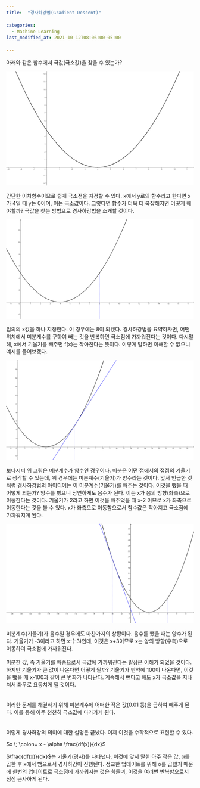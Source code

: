 ```yaml
---
title:  "경사하강법(Gradient Descent)"

categories:
  - Machine Learning
last_modified_at: 2021-10-12T08:06:00-05:00

---
```





아래와 같은 함수에서 극값(극소값)을 찾을 수 있는가?



![](/assets/image/gradient_descent/이차함수.png)

간단한 이차함수이므로 쉽게 극소점을 지정할 수 있다.
x에서 y로의 함수라고 한다면 x가 4일 때 y는 0이며, 이는 극소값이다.
그렇다면 함수가 더욱 더 복잡해지면 어떻게 해야할까? 
극값을 찾는 방법으로 경사하강법을 소개할 것이다.









![](/assets/image/gradient_descent/이차함수2.png)

임의의 x값을 하나 지정한다. 
이 경우에는 8이 되겠다.
경사하강법을 요약하자면,
어떤 위치에서 미분게수를 구하여 빼는 것을 반복하면 극소점에 가까워진다는 것이다.
다시말해, x에서 기울기를 빼주면 f(x)는 작아진다는 뜻이다.
이렇게 말하면 이해할 수 없으니 예시를 들어보겠다.









![](/assets/image/gradient_descent/이차함수3.png)

보다시피 위 그림은 미분계수가 양수인 경우이다.
미분은 어떤 점에서의 접점의 기울기로 생각할 수 있는데, 
위 경우에는 미분계수(기울기)가 양수라는 것이다.
앞서 언급한 것처럼 경사하강법의 아이디어는 이 미분계수(기울기)를 빼주는 것이다.
이것을 뺐을 때 어떻게 되는가?
양수를 뺐으니 당연하게도 음수가 된다.
이는 x가 음의 방향(좌측)으로 이동한다는 것이다.
기울기가 2라고 하면 이것을 빼주었을 때 x-2 이므로 x가 좌측으로 이동한다는 것을 볼 수 있다.
x가 좌측으로 이동함으로서 함수값은 작아지고 극소점에 가까워지게 된다.









![](/assets/image/gradient_descent/이차함수4.png)

미분계수(기울기)가 음수일 경우에도 마찬가지의 상황이다.
음수를 뺐을 때는 양수가 된다.
기울기가 -3이라고 하면 x-(-3)인데, 이것은 x+3이므로 
x는 양의 방향(우측)으로 이동하여 극소점에 가까워진다.
<br/>
<br/>
미분한 값, 즉 기울기를 빼줌으로서 극값에 가까워진다는 발상은 이해가 되었을 것이다.
하지만 기울기가 큰 값이 나온다면 어떻게 될까?
기울기가 만약에 100이 나온다면, 이것을 뺐을 때 x-100과 같이 큰 변화가 나타난다.
계속해서 뺀다고 해도 x가 극소값을 지나쳐서 좌우로 요동치게 될 것이다.
<br/>
<br/>
<br/>
이러한 문제를 해결하기 위해 미분계수에 어떠한 작은 값(0.01 등)을 곱하여 빼주게 된다.
이를 통해 아주 천천히 극소값에 다가가게 된다.
<br/>
<br/>
<br/>
이렇게 경사하강의 의미에 대한 설명은 끝났다.
이제 이것을 수학적으로 표현할 수 있다.

$x \; \colon= x - \alpha \frac{df(x)}{dx}$

$\frac{df(x)}{dx}$는 기울기(경사)를 나타낸다.
이것에 앞서 말한 아주 작은 값, α를 곱한 후 x에서 뺌으로서 경사하강이 진행된다.
정교한 업데이트를 위해 α를 곱했기 때문에 한번의 업데이트로 극소점에 가까워지는 것은 힘들며,
이것을 여러번 반복함으로서 점점 근사하게 된다.


